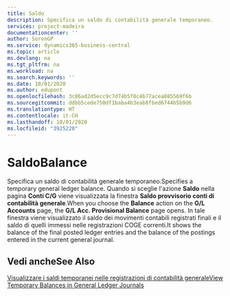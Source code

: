 ```yaml
---
title: Saldo
description: Specifica un saldo di contabilità generale temporaneo.
services: project-madeira
documentationcenter: ''
author: SorenGP
ms.service: dynamics365-business-central
ms.topic: article
ms.devlang: na
ms.tgt_pltfrm: na
ms.workload: na
ms.search.keywords: ''
ms.date: 10/01/2020
ms.author: edupont
ms.openlocfilehash: 3c86ad2d5ecc9c7d74b5f8c4b77acea885569f6b
ms.sourcegitcommit: ddbb5cede750df1baba4b3eab8fbed6744b5b9d6
ms.translationtype: HT
ms.contentlocale: it-CH
ms.lasthandoff: 10/01/2020
ms.locfileid: "3925220"
---
```

# <a name="balance"></a><span data-ttu-id="0a289-103">Saldo</span><span class="sxs-lookup"><span data-stu-id="0a289-103">Balance</span></span>
<span data-ttu-id="0a289-104">Specifica un saldo di contabilità generale temporaneo.</span><span class="sxs-lookup"><span data-stu-id="0a289-104">Specifies a temporary general ledger balance.</span></span> <span data-ttu-id="0a289-105">Quando si sceglie l'azione **Saldo** nella pagina **Conti C/G** viene visualizzata la finestra **Saldo provvisorio conti di contabilità generale**.</span><span class="sxs-lookup"><span data-stu-id="0a289-105">When you choose the **Balance** action on the **G/L Accounts** page, the **G/L Acc. Provisional Balance** page opens.</span></span> <span data-ttu-id="0a289-106">In tale finestra viene visualizzato il saldo dei movimenti contabili registrati finali e il saldo di quelli immessi nelle registrazioni COGE correnti.</span><span class="sxs-lookup"><span data-stu-id="0a289-106">It shows the balance of the final posted ledger entries and the balance of the postings entered in the current general journal.</span></span>  

## <a name="see-also"></a><span data-ttu-id="0a289-107">Vedi anche</span><span class="sxs-lookup"><span data-stu-id="0a289-107">See Also</span></span>  
 [<span data-ttu-id="0a289-108">Visualizzare i saldi temporanei nelle registrazioni di contabilità generale</span><span class="sxs-lookup"><span data-stu-id="0a289-108">View Temporary Balances in General Ledger Journals</span></span>](how-to-view-temporary-balances-in-general-ledger-journals.md)
